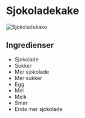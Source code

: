 # Sjokoladekake

![Sjokoladekake](https://res.cloudinary.com/norgesgruppen/image/upload/c_fill,f_auto,h_450,q_auto,w_800/fyla2xop428teqdkwumk.jpg)

## Ingredienser

- Sjokolade
- Sukker
- Mer sjokolade
- Mer sukker
- Egg
- Mel
- Melk
- Smør
- Enda mer sjokolade
